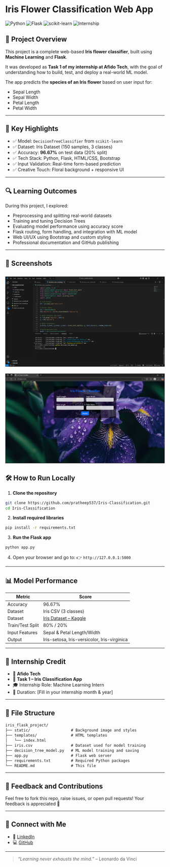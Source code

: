 # Iris Flower Classification Web App

![Python](https://img.shields.io/badge/Python-3.9-blue.svg)
![Flask](https://img.shields.io/badge/Flask-Web_Framework-green)
![scikit-learn](https://img.shields.io/badge/scikit--learn-ML-orange)
![Internship](https://img.shields.io/badge/Internship-Afido%20Tech-red)

## 📌 Project Overview

This project is a complete web-based **Iris flower classifier**, built using **Machine Learning** and **Flask**.

It was developed as **Task 1 of my internship at Afido Tech**, with the goal of understanding how to build, test, and deploy a real-world ML model.

The app predicts the **species of an Iris flower** based on user input for:

* Sepal Length
* Sepal Width
* Petal Length
* Petal Width

---

## 🎯 Key Highlights

* ✅ Model: `DecisionTreeClassifier` from `scikit-learn`
* ✅ Dataset: Iris Dataset (150 samples, 3 classes)
* ✅ Accuracy: **96.67%** on test data (20% split)
* ✅ Tech Stack: Python, Flask, HTML/CSS, Bootstrap
* ✅ Input Validation: Real-time form-based prediction
* ✅ Creative Touch: Floral background + responsive UI

---

## 🔍 Learning Outcomes

During this project, I explored:

* Preprocessing and splitting real-world datasets
* Training and tuning Decision Trees
* Evaluating model performance using accuracy score
* Flask routing, form handling, and integration with ML model
* Web UI/UX using Bootstrap and custom styling
* Professional documentation and GitHub publishing

---

## 🚀 Screenshots

![Accuracy](./static/accuracy.png)
--- 
![App Screenshot](./static/website_outlook.png)

## 🛠 How to Run Locally

1. **Clone the repository**

```bash
git clone https://github.com/pratheep537/Iris-Classification.git
cd Iris-Classification
```

2. **Install required libraries**

```bash
pip install -r requirements.txt
```

3. **Run the Flask app**

```bash
python app.py
```

4. Open your browser and go to:
   👉 `http://127.0.0.1:5000`

---

## 📊 Model Performance

| Metric           | Score                                        |
| ---------------- | -------------------------------------------- |
| Accuracy         | 96.67%                                       |
| Dataset          | Iris CSV (3 classes)                         |
| Dataset    | [Iris Dataset – Kaggle](https://www.kaggle.com/datasets/saurabh00007/iriscsv) |
| Train/Test Split | 80% / 20%                                    |
| Input Features   | Sepal & Petal Length/Width                   |
| Output           | Iris-setosa, Iris-versicolor, Iris-virginica |

---

## 💼 Internship Credit

* 🏢 **Afido Tech**
* 🔧 **Task 1 – Iris Classification App**
* 🎓 Internship Role: Machine Learning Intern
* 📆 Duration: \[Fill in your internship month & year]

---

## 📂 File Structure

```text
iris_flask_project/
├── static/                  # Background image and styles
├── templates/               # HTML templates
│   └── index.html
├── iris.csv                 # Dataset used for model training
├── decision_tree_model.py   # ML model training and saving
├── app.py                   # Flask web server
├── requirements.txt         # Required Python packages
└── README.md                # This file
```

---

## 📢 Feedback and Contributions

Feel free to fork this repo, raise issues, or open pull requests!
Your feedback is appreciated 🙌

---

## 🔗 Connect with Me

* 💼 [LinkedIn](www.linkedin.com/in/pratheep-s537)
* 💻 [GitHub](https://github.com/pratheep537)

---

> *“Learning never exhausts the mind.”* – Leonardo da Vinci
